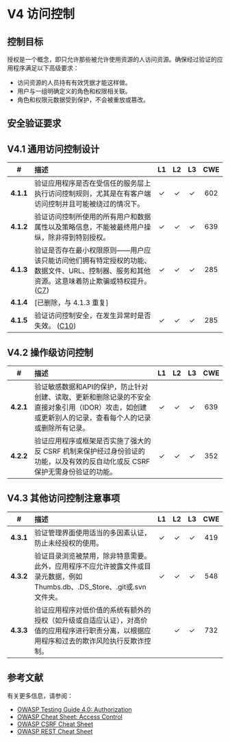 # V4 访问控制

## 控制目标

授权是一个概念，即只允许那些被允许使用资源的人访问资源。确保经过验证的应用程序满足以下高级要求：

* 访问资源的人员持有有效凭据才能这样做。
* 用户与一组明确定义的角色和权限相关联。
* 角色和权限元数据受到保护，不会被重放或篡改。

## 安全验证要求

## V4.1 通用访问控制设计

| # | 描述 | L1 | L2 | L3 | CWE |
| :---: | :--- | :---: | :---:| :---: | :---: |
| **4.1.1** | 验证应用程序是否在受信任的服务层上执行访问控制规则，尤其是在有客户端访问控制并且可能被绕过的情况下。 | ✓ | ✓ | ✓ | 602 |
| **4.1.2** | 验证访问控制所使用的所有用户和数据属性以及策略信息，不能被最终用户操纵，除非得到特别授权。 | ✓ | ✓ | ✓ | 639 |
| **4.1.3** | 验证是否存在最小权限原则——用户应该只能访问他们拥有特定授权的功能、数据文件、URL、控制器、服务和其他资源。这意味着防止欺骗或特权提升。 ([C7](https://owasp.org/www-project-proactive-controls/#div-numbering)) | ✓ | ✓ | ✓ | 285 |
| **4.1.4** | [已删除，与 4.1.3 重复] | | | | |
| **4.1.5** | 验证访问控制安全，在发生异常时是否失效。 ([C10](https://owasp.org/www-project-proactive-controls/#div-numbering)) | ✓ | ✓ | ✓ | 285 |

## V4.2 操作级访问控制

| # | 描述 | L1 | L2 | L3 | CWE |
| :---: | :--- | :---: | :---:| :---: | :---: |
| **4.2.1** | 验证敏感数据和API的保护，防止针对创建、读取、更新和删除记录的不安全直接对象引用（IDOR）攻击，如创建或更新别人的记录，查看每个人的记录或删除所有记录。 | ✓ | ✓ | ✓ | 639 |
| **4.2.2** | 验证应用程序或框架是否实施了强大的反 CSRF 机制来保护经过身份验证的功能，以及有效的反自动化或反 CSRF 保护无需身份验证的功能。 | ✓ | ✓ | ✓ | 352 |

## V4.3 其他访问控制注意事项

| # | 描述 | L1 | L2 | L3 | CWE |
| :---: | :--- | :---: | :---:| :---: | :---: |
| **4.3.1** | 验证管理界面使用适当的多因素认证，防止未经授权的使用。 | ✓ | ✓ | ✓ | 419 |
| **4.3.2** | 验证目录浏览被禁用，除非特意需要。此外，应用程序不应允许披露文件或目录元数据，例如Thumbs.db、.DS_Store、.git或.svn文件夹。 | ✓ | ✓ | ✓ | 548 |
| **4.3.3** | 验证应用程序对低价值的系统有额外的授权（如升级或自适应认证），对高价值的应用程序进行职责分离，以根据应用程序和过去的欺诈风险执行反欺诈控制。 | | ✓ | ✓ | 732 |

## 参考文献

有关更多信息，请参阅：

* [OWASP Testing Guide 4.0: Authorization](https://owasp.org/www-project-web-security-testing-guide/v41/4-Web_Application_Security_Testing/05-Authorization_Testing/README.html)
* [OWASP Cheat Sheet: Access Control](https://cheatsheetseries.owasp.org/cheatsheets/Access_Control_Cheat_Sheet.html)
* [OWASP CSRF Cheat Sheet](https://cheatsheetseries.owasp.org/cheatsheets/Cross-Site_Request_Forgery_Prevention_Cheat_Sheet.html)
* [OWASP REST Cheat Sheet](https://cheatsheetseries.owasp.org/cheatsheets/REST_Security_Cheat_Sheet.html)
